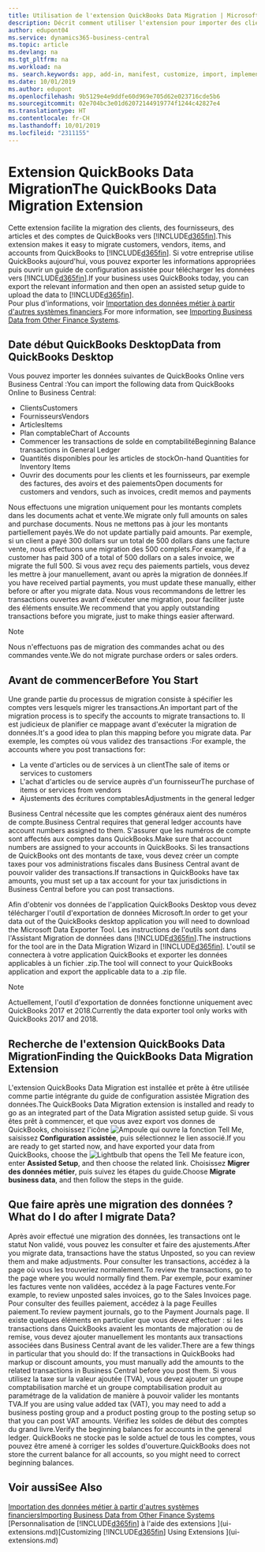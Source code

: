 ```yaml
---
title: Utilisation de l'extension QuickBooks Data Migration | Microsoft Docs
description: Décrit comment utiliser l'extension pour importer des clients, des fournisseurs, des articles, et des comptes de QuickBooks Desktop dans Business Central.
author: edupont04
ms.service: dynamics365-business-central
ms.topic: article
ms.devlang: na
ms.tgt_pltfrm: na
ms.workload: na
ms. search.keywords: app, add-in, manifest, customize, import, implement
ms.date: 10/01/2019
ms.author: edupont
ms.openlocfilehash: 9b5129e4e9ddfe60d969e705d62e023716cde5b6
ms.sourcegitcommit: 02e704bc3e01d62072144919774f1244c42827e4
ms.translationtype: HT
ms.contentlocale: fr-CH
ms.lasthandoff: 10/01/2019
ms.locfileid: "2311155"
---
```

# <a name="the-quickbooks-data-migration-extension"></a><span data-ttu-id="aac35-103">Extension QuickBooks Data Migration</span><span class="sxs-lookup"><span data-stu-id="aac35-103">The QuickBooks Data Migration Extension</span></span>
<span data-ttu-id="aac35-104">Cette extension facilite la migration des clients, des fournisseurs, des articles et des comptes de QuickBooks vers [!INCLUDE[d365fin](includes/d365fin_md.md)].</span><span class="sxs-lookup"><span data-stu-id="aac35-104">This extension makes it easy to migrate customers, vendors, items, and accounts from QuickBooks to [!INCLUDE[d365fin](includes/d365fin_md.md)].</span></span> <span data-ttu-id="aac35-105">Si votre entreprise utilise QuickBooks aujourd'hui, vous pouvez exporter les informations appropriées puis ouvrir un guide de configuration assistée pour télécharger les données vers [!INCLUDE[d365fin](includes/d365fin_md.md)].</span><span class="sxs-lookup"><span data-stu-id="aac35-105">If your business uses QuickBooks today, you can export the relevant information and then open an assisted setup guide to upload the data to [!INCLUDE[d365fin](includes/d365fin_md.md)].</span></span>  
<span data-ttu-id="aac35-106">Pour plus d'informations, voir [Importation des données métier à partir d'autres systèmes financiers](across-import-data-configuration-packages.md).</span><span class="sxs-lookup"><span data-stu-id="aac35-106">For more information, see [Importing Business Data from Other Finance Systems](across-import-data-configuration-packages.md).</span></span>

## <a name="data-from-quickbooks-desktop"></a><span data-ttu-id="aac35-107">Date début QuickBooks Desktop</span><span class="sxs-lookup"><span data-stu-id="aac35-107">Data from QuickBooks Desktop</span></span>
 
<span data-ttu-id="aac35-108">Vous pouvez importer les données suivantes de QuickBooks Online vers Business Central :</span><span class="sxs-lookup"><span data-stu-id="aac35-108">You can import the following data from QuickBooks Online to Business Central:</span></span>

- <span data-ttu-id="aac35-109">Clients</span><span class="sxs-lookup"><span data-stu-id="aac35-109">Customers</span></span>  
- <span data-ttu-id="aac35-110">Fournisseurs</span><span class="sxs-lookup"><span data-stu-id="aac35-110">Vendors</span></span>  
- <span data-ttu-id="aac35-111">Articles</span><span class="sxs-lookup"><span data-stu-id="aac35-111">Items</span></span>  
- <span data-ttu-id="aac35-112">Plan comptable</span><span class="sxs-lookup"><span data-stu-id="aac35-112">Chart of Accounts</span></span>  
- <span data-ttu-id="aac35-113">Commencer les transactions de solde en comptabilité</span><span class="sxs-lookup"><span data-stu-id="aac35-113">Beginning Balance transactions in General Ledger</span></span>  
- <span data-ttu-id="aac35-114">Quantités disponibles pour les articles de stock</span><span class="sxs-lookup"><span data-stu-id="aac35-114">On-hand Quantities for Inventory Items</span></span>  
- <span data-ttu-id="aac35-115">Ouvrir des documents pour les clients et les fournisseurs, par exemple des factures, des avoirs et des paiements</span><span class="sxs-lookup"><span data-stu-id="aac35-115">Open documents for customers and vendors, such as invoices, credit memos and payments</span></span>  

<span data-ttu-id="aac35-116">Nous effectuons une migration uniquement pour les montants complets dans les documents achat et vente.</span><span class="sxs-lookup"><span data-stu-id="aac35-116">We migrate only full amounts on sales and purchase documents.</span></span> <span data-ttu-id="aac35-117">Nous ne mettons pas à jour les montants partiellement payés.</span><span class="sxs-lookup"><span data-stu-id="aac35-117">We do not update partially paid amounts.</span></span> <span data-ttu-id="aac35-118">Par exemple, si un client a payé 300 dollars sur un total de 500 dollars dans une facture vente, nous effectuons une migration des 500 complets.</span><span class="sxs-lookup"><span data-stu-id="aac35-118">For example, if a customer has paid 300 of a total of 500 dollars on a sales invoice, we migrate the full 500.</span></span> <span data-ttu-id="aac35-119">Si vous avez reçu des paiements partiels, vous devez les mettre à jour manuellement, avant ou après la migration de données.</span><span class="sxs-lookup"><span data-stu-id="aac35-119">If you have received partial payments, you must update these manually, either before or after you migrate data.</span></span> <span data-ttu-id="aac35-120">Nous vous recommandons de lettrer les transactions ouvertes avant d'exécuter une migration, pour faciliter juste des éléments ensuite.</span><span class="sxs-lookup"><span data-stu-id="aac35-120">We recommend that you apply outstanding transactions before you migrate, just to make things easier afterward.</span></span>

> [!NOTE]
> <span data-ttu-id="aac35-121">Nous n'effectuons pas de migration des commandes achat ou des commandes vente.</span><span class="sxs-lookup"><span data-stu-id="aac35-121">We do not migrate purchase orders or sales orders.</span></span>

## <a name="before-you-start"></a><span data-ttu-id="aac35-122">Avant de commencer</span><span class="sxs-lookup"><span data-stu-id="aac35-122">Before You Start</span></span>
<span data-ttu-id="aac35-123">Une grande partie du processus de migration consiste à spécifier les comptes vers lesquels migrer les transactions.</span><span class="sxs-lookup"><span data-stu-id="aac35-123">An important part of the migration process is to specify the accounts to migrate transactions to.</span></span> <span data-ttu-id="aac35-124">Il est judicieux de planifier ce mappage avant d'exécuter la migration de données.</span><span class="sxs-lookup"><span data-stu-id="aac35-124">It's a good idea to plan this mapping before you migrate data.</span></span> <span data-ttu-id="aac35-125">Par exemple, les comptes où vous validez des transactions :</span><span class="sxs-lookup"><span data-stu-id="aac35-125">For example, the accounts where you post transactions for:</span></span>

- <span data-ttu-id="aac35-126">La vente d'articles ou de services à un client</span><span class="sxs-lookup"><span data-stu-id="aac35-126">The sale of items or services to customers</span></span>  
- <span data-ttu-id="aac35-127">L'achat d'articles ou de service auprès d'un fournisseur</span><span class="sxs-lookup"><span data-stu-id="aac35-127">The purchase of items or services from vendors</span></span>  
- <span data-ttu-id="aac35-128">Ajustements des écritures comptables</span><span class="sxs-lookup"><span data-stu-id="aac35-128">Adjustments in the general ledger</span></span>  

<span data-ttu-id="aac35-129">Business Central nécessite que les comptes généraux aient des numéros de compte.</span><span class="sxs-lookup"><span data-stu-id="aac35-129">Business Central requires that general ledger accounts have account numbers assigned to them.</span></span> <span data-ttu-id="aac35-130">S'assurer que les numéros de compte sont affectés aux comptes dans QuickBooks.</span><span class="sxs-lookup"><span data-stu-id="aac35-130">Make sure that account numbers are assigned to your accounts in QuickBooks.</span></span>
<span data-ttu-id="aac35-131">Si les transactions de QuickBooks ont des montants de taxe, vous devez créer un compte taxes pour vos administrations fiscales dans Business Central avant de pouvoir valider des transactions.</span><span class="sxs-lookup"><span data-stu-id="aac35-131">If transactions in QuickBooks have tax amounts, you must set up a tax account for your tax jurisdictions in Business Central before you can post transactions.</span></span>

<span data-ttu-id="aac35-132">Afin d'obtenir vos données de l'application QuickBooks Desktop vous devez télécharger l'outil d'exportation de données Microsoft.</span><span class="sxs-lookup"><span data-stu-id="aac35-132">In order to get your data out of the QuickBooks desktop application you will need to download the Microsoft Data Exporter Tool.</span></span>  <span data-ttu-id="aac35-133">Les instructions de l'outils sont dans l'Assistant Migration de données dans [!INCLUDE[d365fin](includes/d365fin_md.md)].</span><span class="sxs-lookup"><span data-stu-id="aac35-133">The instructions for the tool are in the Data Migration Wizard in [!INCLUDE[d365fin](includes/d365fin_md.md)].</span></span> <span data-ttu-id="aac35-134">L'outil se connectera à votre application QuickBooks et exporter les données applicables à un fichier .zip.</span><span class="sxs-lookup"><span data-stu-id="aac35-134">The tool will connect to your QuickBooks application and export the applicable data to a .zip file.</span></span>  

> [!NOTE]
> <span data-ttu-id="aac35-135">Actuellement, l'outil d'exportation de données fonctionne uniquement avec QuickBooks 2017 et 2018.</span><span class="sxs-lookup"><span data-stu-id="aac35-135">Currently the data exporter tool only works with QuickBooks 2017 and 2018.</span></span>

## <a name="finding-the-quickbooks-data-migration-extension"></a><span data-ttu-id="aac35-136">Recherche de l'extension QuickBooks Data Migration</span><span class="sxs-lookup"><span data-stu-id="aac35-136">Finding the QuickBooks Data Migration Extension</span></span>
<span data-ttu-id="aac35-137">L'extension QuickBooks Data Migration est installée et prête à être utilisée comme partie intégrante du guide de configuration assistée Migration des données.</span><span class="sxs-lookup"><span data-stu-id="aac35-137">The QuickBooks Data Migration extension is installed and ready to go as an integrated part of the Data Migration assisted setup guide.</span></span> <span data-ttu-id="aac35-138">Si vous êtes prêt à commencer, et que vous avez export vos donnes de QuickBooks, choisissez l'icône ![Ampoule qui ouvre la fonction Tell Me](media/ui-search/search_small.png "Dites-moi ce que vous voulez faire"), saisissez **Configuration assistée**, puis sélectionnez le lien associé.</span><span class="sxs-lookup"><span data-stu-id="aac35-138">If you are ready to get started now, and have exported your data from QuickBooks, choose the ![Lightbulb that opens the Tell Me feature](media/ui-search/search_small.png "Tell me what you want to do") icon, enter **Assisted Setup**, and then choose the related link.</span></span> <span data-ttu-id="aac35-139">Choisissez **Migrer des données métier**, puis suivez les étapes du guide.</span><span class="sxs-lookup"><span data-stu-id="aac35-139">Choose **Migrate business data**, and then follow the steps in the guide.</span></span>  

## <a name="what-do-i-do-after-i-migrate-data"></a><span data-ttu-id="aac35-140">Que faire après une migration des données ?</span><span class="sxs-lookup"><span data-stu-id="aac35-140">What do I do after I migrate Data?</span></span>
<span data-ttu-id="aac35-141">Après avoir effectué une migration des données, les transactions ont le statut Non validé, vous pouvez les consulter et faire des ajustements.</span><span class="sxs-lookup"><span data-stu-id="aac35-141">After you migrate data, transactions have the status Unposted, so you can review them and make adjustments.</span></span> <span data-ttu-id="aac35-142">Pour consulter les transactions, accédez à la page où vous les trouveriez normalement.</span><span class="sxs-lookup"><span data-stu-id="aac35-142">To review the transactions, go to the page where you would normally find them.</span></span> <span data-ttu-id="aac35-143">Par exemple, pour examiner les factures vente non validées, accédez à la page Factures vente.</span><span class="sxs-lookup"><span data-stu-id="aac35-143">For example, to review unposted sales invoices, go to the Sales Invoices page.</span></span> <span data-ttu-id="aac35-144">Pour consulter des feuilles paiement, accédez à la page Feuilles paiement.</span><span class="sxs-lookup"><span data-stu-id="aac35-144">To review payment journals, go to the Payment Journals page.</span></span>
<span data-ttu-id="aac35-145">Il existe quelques éléments en particulier que vous devez effectuer : si les transactions dans QuickBooks avaient les montants de majoration ou de remise, vous devez ajouter manuellement les montants aux transactions associées dans Business Central avant de les valider.</span><span class="sxs-lookup"><span data-stu-id="aac35-145">There are a few things in particular that you should do: If the transactions in QuickBooks had markup or discount amounts, you must manually add the amounts to the related transactions in Business Central before you post them.</span></span>
<span data-ttu-id="aac35-146">Si vous utilisez la taxe sur la valeur ajoutée (TVA), vous devez ajouter un groupe comptabilisation marché et un groupe comptabilisation produit au paramétrage de la validation de manière à pouvoir valider les montants TVA.</span><span class="sxs-lookup"><span data-stu-id="aac35-146">If you are using value added tax (VAT), you may need to add a business posting group and a product posting group to the posting setup so that you can post VAT amounts.</span></span>
<span data-ttu-id="aac35-147">Vérifiez les soldes de début des comptes du grand livre.</span><span class="sxs-lookup"><span data-stu-id="aac35-147">Verify the beginning balances for accounts in the general ledger.</span></span> <span data-ttu-id="aac35-148">QuickBooks ne stocke pas le solde actuel de tous les comptes, vous pouvez être amené à corriger les soldes d'ouverture.</span><span class="sxs-lookup"><span data-stu-id="aac35-148">QuickBooks does not store the current balance for all accounts, so you might need to correct beginning balances.</span></span>

## <a name="see-also"></a><span data-ttu-id="aac35-149">Voir aussi</span><span class="sxs-lookup"><span data-stu-id="aac35-149">See Also</span></span>
[<span data-ttu-id="aac35-150">Importation des données métier à partir d'autres systèmes financiers</span><span class="sxs-lookup"><span data-stu-id="aac35-150">Importing Business Data from Other Finance Systems</span></span>](across-import-data-configuration-packages.md)  
<span data-ttu-id="aac35-151">[Personnalisation de [!INCLUDE[d365fin](includes/d365fin_md.md)] à l'aide des extensions ](ui-extensions.md)</span><span class="sxs-lookup"><span data-stu-id="aac35-151">[Customizing [!INCLUDE[d365fin](includes/d365fin_md.md)] Using Extensions ](ui-extensions.md)</span></span>  
